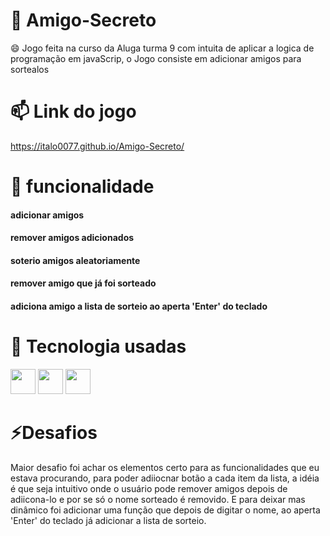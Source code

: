 # 🔭 Amigo-Secreto
😄 Jogo feita na curso da Aluga turma 9 com intuita de aplicar a logica de programação em javaScrip,  o Jogo consiste em adicionar amigos para sortealos
# 📫 Link do jogo
https://italo0077.github.io/Amigo-Secreto/
# 💬 funcionalidade
#### adicionar amigos
#### remover amigos adicionados
#### soterio amigos aleatoriamente
#### remover amigo que já foi sorteado
#### adiciona amigo a lista de sorteio ao aperta 'Enter' do teclado
# 🌱 Tecnologia usadas
<img src="https://cdn.jsdelivr.net/gh/devicons/devicon@latest/icons/html5/html5-original.svg" width="40" height="40" /> <img src="https://cdn.jsdelivr.net/gh/devicons/devicon@latest/icons/css3/css3-original.svg"  width="40" height="40"/> <img src="https://cdn.jsdelivr.net/gh/devicons/devicon@latest/icons/javascript/javascript-original.svg" width="40" height="40" /> <img/> 

# ⚡Desafios
Maior desafio foi achar os elementos certo para as funcionalidades que eu estava procurando, para poder adiiocnar botão a cada item da lista, a idéia é que seja intuitivo onde o usuário pode remover amigos depois de adiicona-lo e por se só o nome sorteado é removido. E para deixar mas dinâmico foi adicionar uma função que depois de digitar o nome, ao aperta 'Enter' do teclado já adicionar a lista de sorteio.
